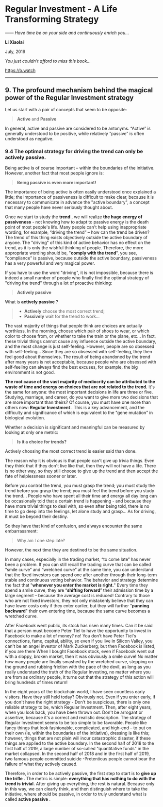 # Regular Investment - A Life Transforming Strategy

*—— Have time be on your side and continuously enrich you...*

**Li Xiaolai**

July, 2019

*You just couldn't afford to miss this book...*

https://b.watch

---

## 9. The profound mechanism behind the magical power of the Regular Investment strategy

Let us start with a pair of concepts that seem to be opposite:

> **Active** and **Passive**

In general, active and passive are considered to be antonyms. “Active” is generally understood to be positive, while relatively “passive” is often understood as negative.

### 9.4 The optimal strategy for driving the trend can only be actively passive.

Being active is of course important – within the boundaries of the initiative. However, another fact that most people ignore is:

> **Being passive is even more important!**

The importance of being active is often easily understood once explained a little; the importance of passiveness is difficult to make clear, because it is necessary to communicate in advance the "active boundary", a concept that many people have never seriously thought about.

Once we start to study the **trend** , we will realize **the huge energy of passiveness** - not knowing how to adapt to passive energy is the death point of most people's life. Many people can't help using inappropriate wording, for example, “driving the trend” – how can the trend be driven? The trend of this thing exists objectively outside the active boundary of anyone. The "driving" of this kind of active behavior has no effect on the trend, as it is only the wishful thinking of people. Therefore, the more appropriate wording should be, "**comply with the trend**", you see, "compliance" is passive, because outside the active boundary, passiveness has a very powerful and very magical power.

If you have to use the word "driving", it is not impossible, because there is indeed a small number of people who finally find the optimal strategy of "driving the trend" through a lot of proactive thinking:

> **Actively passive**

What is **actively passive** ?

> - **Actively** choose the most correct trend;
> - **Passively** wait for the trend to work...

The vast majority of things that people think are choices are actually worthless. In the morning, choose which pair of shoes to wear, or which color to choose from, or whether to take the train or the plane, etc... In fact, these trivial things cannot cause any influence outside the active boundary, and the most change is just self-feeling. However, people are so obsessed with self-feeling... Since they are so obsessed with self-feeling, they then feel good about themselves. The result of being abandoned by the trend after many years is not acceptable, because people who are obsessed with self-feeling can always find the best excuses, for example, the big environment is not good.

**The root cause of the vast majority of mediocrity can be attributed to the waste of time and energy on choices that are not related to the trend.** It's the same for anyone: the most important decisions in life are three or five. Studying, marriage, and career, do you want to give more two decisions that are more important than theirs? Of course, you must have one more than others now: **Regular Investment** . This is a key advancement, and the difficulty and significance of which is equivalent to the "gene mutation" in biological evolution.

Whether a decision is significant and meaningful can be measured by looking at only one metric:

> **Is it a choice for trends?**

Actively choosing the most correct trend is easier said than done.

The reason why it is obvious is that people can't give up trivia things. Even they think that if they don't live like that, then they will not have a life. There is no other way, so they still choose to give up the trend and then accept the fate of helplessness sooner or later.

Before you control the trend, you must grasp the trend; you must study the trend before you grasp the trend; you must feel the trend before you study the trend... People who have spent all their time and energy all day long can be occasionally told that a certain trend is happening - and because they have more trivial things to deal with, so even after being told, there is no time to go deep into the feelings, let alone study and grasp... As for driving, it must be beyond their destiny.

So they have that kind of confusion, and always encounter the same embarrassment:

> Why am I one step late?

However, the next time they are destined to be the same situation.

In many cases, especially in the trading market, “to come late” has never been a problem. If you can still recall the trading curve that can be called “smile curve” and “wretched curve” at the same time, you can understand that the fixed investors can spend one after another through their long-term stable and continuous voting behavior. The behavior and strategy determine the fact that "**whenever you enter the market is right.**" Every time they spend a smile curve, they are “**shifting forward**” their admission time by a large segment – because the average cost is reduced! Contrary to those who are not fixed investors, they not only mistakenly believe that they can have lower costs only if they enter earlier, but they will further "**panning backward**" their own entering time, because the same curve becomes a wretched curve.

After Facebook went public, its stock has risen many times. Can it be said that a person must become Peter Tiel to have the opportunity to invest in Facebook to make a lot of money? no! You don't have Peter Tiel's connections, fame, capital, ability, so even if you live in Silicon Valley, you can't be an angel investor of Mark Zuckerberg; but then Facebook is listed, if you are there When I bought Facebook stock, even if Facebook went out with a sloppy, broken market, then it was obviously a smile curve! No matter how many people are finally smashed by the wretched curve, stepping on the ground and rubbing friction with the pace of the devil, as long as you really understand the truth of the Regular Investing, no matter where you are from as ordinary people, it turns out that the strategy of this action will bring hundreds of times return!

In the eight years of the blockchain world, I have seen countless early visitors. Have they still held today? Obviously not. Even if you enter early, if you don't have the right strategy - Don't be suspicious, there is only one reliable strategy to be, which Regular Investment. Then, after eight years, when you look back, you have been thrown out. Don't be arrogant or assertive, because it's a correct and realistic description. The strategy of Regular Investment seems to be too simple to be favorable. People like fancy things that look fashionable, complicated, and high-end – to put on their own (ie, within the boundaries of the initiative), dressing is like this; however, things that are not plain will incur catastrophic disaster, if these things are applied to the active boundary. In the second half of 2018 to the first half of 2019, a large number of so-called "quantitative funds" in the market collapsed. In the second half of 2018 and in the first half of 2019, two famous people committed suicide -Pretentious people cannot bear the failure of what they actively caused.

Therefore, in order to be actively passive, the first step to start is to **give up the trifle** . The metric is simple: **everything that has nothing to do with the trend is trivial.** After giving up everything, the rest is natural. Because only in this way, we can clearly think, and then distinguish where to take the initiative, where should be passive, in order to truly understand what is called **active passive** .
